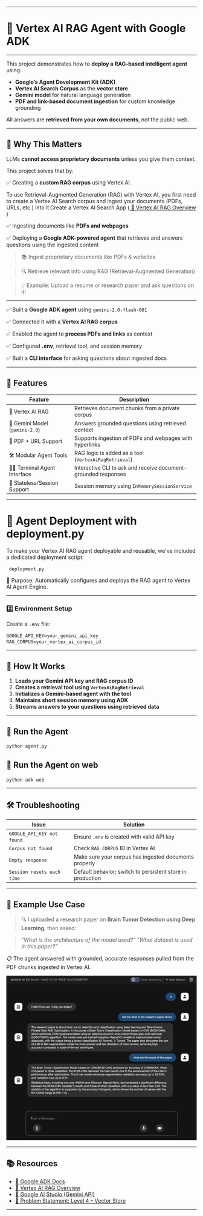 
---

# 🤖 Vertex AI RAG Agent with Google ADK

---



This project demonstrates how to **deploy a RAG-based intelligent agent** using:

* **Google’s Agent Development Kit (ADK)**
* **Vertex AI Search Corpus** as the **vector store**
* **Gemini model** for natural language generation
* **PDF and link-based document ingestion** for custom knowledge grounding

All answers are **retrieved from your own documents**, not the public web.

---

## 🧠 Why This Matters 

LLMs **cannot access proprietary documents** unless you give them context.

This project solves that by:

✅ Creating a **custom RAG corpus** using Vertex AI.

To use Retrieval-Augmented Generation (RAG) with Vertex AI, you first need to create a Vertex AI Search corpus and ingest your documents (PDFs, URLs, etc.) into it.Create a Vertex AI Search App  ([ 🔗 Vertex AI RAG Overview](https://cloud.google.com/vertex-ai/docs/generative-ai/agent-rag-overview) )

✅ Ingesting documents like **PDFs and webpages**

✅ Deploying a **Google ADK-powered agent** that retrieves and answers questions using the ingested content


> 📚 Ingest proprietary documents like PDFs & websites

> 🔍 Retrieve relevant info using RAG (Retrieval-Augmented Generation)

> 💡 Example: Upload a resume or research paper and ask questions on it!

---



✅ Built a **Google ADK agent** using `gemini-2.0-flash-001`

✅ Connected it with a **Vertex AI RAG corpus**

✅ Enabled the agent to **process PDFs and links** as context

✅ Configured **.env**, retrieval tool, and session memory

✅ Built a **CLI interface** for asking questions about ingested docs

---






## 🚀 Features

| Feature                        | Description                                                    |
| ------------------------------ | -------------------------------------------------------------- |
| 🧠 Vertex AI RAG               | Retrieves document chunks from a private corpus                |
| 💬 Gemini Model (`gemini-2.0`) | Answers grounded questions using retrieved context             |
| 🧾 PDF + URL Support           | Supports ingestion of PDFs and webpages with hyperlinks        |
| 🛠 Modular Agent Tools         | RAG logic is added as a tool (`VertexAiRagRetrieval`)          |
| 🧑‍💻 Terminal Agent Interface | Interactive CLI to ask and receive document-grounded responses |
| 🔁 Stateless/Session Support   | Session memory using `InMemorySessionService`                  |

---

# 🚀 Agent Deployment with deployment.py

To make your Vertex AI RAG agent deployable and reusable, we've included a dedicated deployment script:

```
 deployment.py
```

🔧 Purpose: Automatically configures and deploys the RAG agent to Vertex AI Agent Engine.



---

### 2️⃣ Environment Setup

Create a `.env` file:

```env
GOOGLE_API_KEY=your_gemini_api_key
RAG_CORPUS=your_vertex_ai_corpus_id
```

---


## 💬 How It Works

1. **Loads your Gemini API key and RAG corpus ID**
2. **Creates a retrieval tool using `VertexAiRagRetrieval`**
3. **Initializes a Gemini-based agent with the tool**
4. **Maintains short session memory using ADK**
5. **Streams answers to your questions using retrieved data**

---

## 🧪 Run the Agent

```bash
python agent.py
```

## 🧪 Run the Agent on web

```bash
python adk web
```


---

## 🛠️ Troubleshooting

| Issue                      | Solution                                                   |
| -------------------------- | ---------------------------------------------------------- |
| `GOOGLE_API_KEY not found` | Ensure `.env` is created with valid API key                |
| `Corpus not found`         | Check `RAG_CORPUS` ID in Vertex AI                         |
| `Empty response`           | Make sure your corpus has ingested documents properly      |
| `Session resets each time` | Default behavior; switch to persistent store in production |

---


## 🧠 Example Use Case

> 🔍 I uploaded a research paper on **Brain Tumor Detection using Deep Learning**, then asked:

> *"What is the architecture of the model used?"*
> *"What dataset is used in this paper?"*

📋 The agent answered with grounded, accurate responses pulled from the PDF chunks ingested in Vertex AI.


![image](../assests/l4.png)

---

## 📚 Resources

* [🔗 Google ADK Docs](https://cloud.google.com/agent-development/docs)
* [🔗 Vertex AI RAG Overview](https://cloud.google.com/vertex-ai/docs/generative-ai/agent-rag-overview)
* [🔗 Google AI Studio (Gemini API)](https://aistudio.google.com/apikey)
* [📄 Problem Statement: Level 4 – Vector Store](https://github.com/cladius/agentic-ai/blob/master/sample_problem.md)

---

